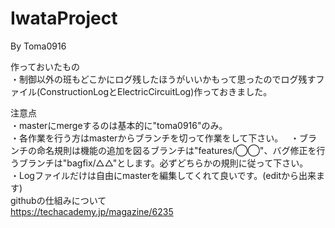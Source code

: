 # IwataProject

By Toma0916

作っておいたもの          
・制御以外の班もどこかにログ残したほうがいいかもって思ったのでログ残すファイル(ConstructionLogとElectricCircuitLog)作っておきました。       
           
注意点  
・masterにmergeするのは基本的に"toma0916"のみ。     
・各作業を行う方はmasterからブランチを切って作業をして下さい。  
・ブランチの命名規則は機能の追加を図るブランチは"features/◯◯"、バグ修正を行うブランチは"bagfix/△△"とします。必ずどちらかの規則に従って下さい。      
・Logファイルだけは自由にmasterを編集してくれて良いです。(editから出来ます)                   
                   
githubの仕組みについて  
https://techacademy.jp/magazine/6235  
  
  
  
